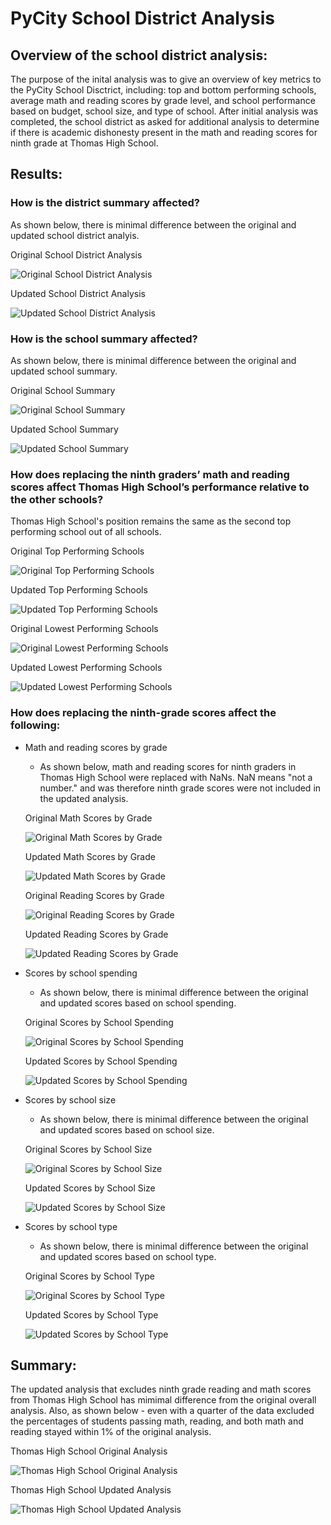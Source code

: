 # PyCity School District Analysis

## Overview of the school district analysis: 
The purpose of the inital analysis was to give an overview of key metrics to the PyCity School Disctrict, including: top and bottom performing schools, average math and reading scores by grade level, and school performance based on budget, school size, and type of school. After initial analysis was completed, the school district as asked for additional analysis to determine if there is academic dishonesty present in the math and reading scores for ninth grade at Thomas High School. 

## Results: 
### How is the district summary affected?

As shown below, there is minimal difference between the original and updated school district analyis.

Original School District Analysis

![Original School District Analysis](https://github.com/Lindsey-Maag/School_District_Analysis/blob/main/Resources/district_summary.PNG)

Updated School District Analysis

![Updated School District Analysis](https://github.com/Lindsey-Maag/School_District_Analysis/blob/main/Resources/district_summary_updated.PNG)


### How is the school summary affected?

As shown below, there is minimal difference between the original and updated school summary.

Original School Summary

![Original School Summary](https://github.com/Lindsey-Maag/School_District_Analysis/blob/main/Resources/school_summary.PNG)

Updated School Summary

![Updated School Summary](https://github.com/Lindsey-Maag/School_District_Analysis/blob/main/Resources/school_summary_updated.PNG)


### How does replacing the ninth graders’ math and reading scores affect Thomas High School’s performance relative to the other schools?

Thomas High School's position remains the same as the second top performing school out of all schools.

Original Top Performing Schools

![Original Top Performing Schools](https://github.com/Lindsey-Maag/School_District_Analysis/blob/main/Resources/top_schools.PNG)

Updated Top Performing Schools

![Updated Top Performing Schools](https://github.com/Lindsey-Maag/School_District_Analysis/blob/main/Resources/top_schools_updated.PNG)

Original Lowest Performing Schools

![Original Lowest Performing Schools](https://github.com/Lindsey-Maag/School_District_Analysis/blob/main/Resources/bottom_schools.PNG)

Updated Lowest Performing Schools

![Updated Lowest Performing Schools](https://github.com/Lindsey-Maag/School_District_Analysis/blob/main/Resources/bottom_schools_updated.PNG)


### How does replacing the ninth-grade scores affect the following:

- Math and reading scores by grade

  - As shown below, math and reading scores for ninth graders in Thomas High School were replaced with NaNs. NaN means "not a number." and was therefore ninth grade scores were not included in the updated analysis.

  Original Math Scores by Grade
  
  ![Original Math Scores by Grade](https://github.com/Lindsey-Maag/School_District_Analysis/blob/main/Resources/math_scores_by_grade.PNG)
  
  Updated Math Scores by Grade
  
  ![Updated Math Scores by Grade](https://github.com/Lindsey-Maag/School_District_Analysis/blob/main/Resources/math_scores_by_grade_updated.PNG)

  Original Reading Scores by Grade
  
  ![Original Reading Scores by Grade](https://github.com/Lindsey-Maag/School_District_Analysis/blob/main/Resources/reading_scores_by_grade.PNG)
  
  Updated Reading Scores by Grade
  
  ![Updated Reading Scores by Grade](https://github.com/Lindsey-Maag/School_District_Analysis/blob/main/Resources/reading_scores_by_grade_updated.PNG)
  
  
- Scores by school spending

  - As shown below, there is minimal difference between the original and updated scores based on school spending. 
  
  Original Scores by School Spending
  
  ![Original Scores by School Spending](https://github.com/Lindsey-Maag/School_District_Analysis/blob/main/Resources/school_spending.PNG)
  
  Updated Scores by School Spending
  
  ![Updated Scores by School Spending](https://github.com/Lindsey-Maag/School_District_Analysis/blob/main/Resources/school_spending_updated.PNG)
  
  
- Scores by school size

  - As shown below, there is minimal difference between the original and updated scores based on school size.

  Original Scores by School Size
  
  ![Original Scores by School Size](https://github.com/Lindsey-Maag/School_District_Analysis/blob/main/Resources/school_size.PNG)

  Updated Scores by School Size
  
  ![Updated Scores by School Size](https://github.com/Lindsey-Maag/School_District_Analysis/blob/main/Resources/school_size_updated.PNG)


- Scores by school type

  - As shown below, there is minimal difference between the original and updated scores based on school type.

  Original Scores by School Type
  
  ![Original Scores by School Type](https://github.com/Lindsey-Maag/School_District_Analysis/blob/main/Resources/school_type.PNG)

  Updated Scores by School Type
  
  ![Updated Scores by School Type](https://github.com/Lindsey-Maag/School_District_Analysis/blob/main/Resources/school_type_updated.PNG)
  
  
## Summary: 
 
The updated analysis that excludes ninth grade reading and math scores from Thomas High School has mimimal difference from the original overall analysis. Also, as shown below - even with a quarter of the data excluded the percentages of students passing math, reading, and both math and reading stayed within 1% of the original analysis. 
 
Thomas High School Original Analysis
 
![Thomas High School Original Analysis](https://github.com/Lindsey-Maag/School_District_Analysis/blob/main/Resources/THS_original.PNG)
 
Thomas High School Updated Analysis
 
![Thomas High School Updated Analysis](https://github.com/Lindsey-Maag/School_District_Analysis/blob/main/Resources/THS_replaced.PNG)
